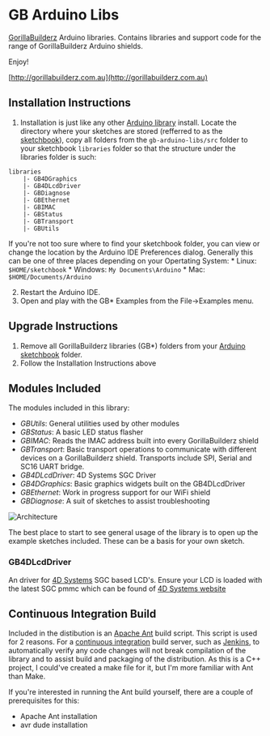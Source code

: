 # GB Arduino Libs

[GorillaBuilderz](http://gorillabuilderz.com.au) Arduino libraries. Contains libraries and support code for the range of GorillaBuilderz Arduino shields.

Enjoy!

[http://gorillabuilderz.com.au](http://gorillabuilderz.com.au)


## Installation Instructions
1. Installation is just like any other [Arduino library][libraries] install. Locate the directory where your sketches are stored (refferred to as the [sketchbook][environment]), copy all folders from the `gb-arduino-libs/src` folder to your sketchbook `libraries` folder so that the structure under the libraries folder is such:
```
libraries
    |- GB4DGraphics
    |- GB4DLcdDriver
    |- GBDiagnose
    |- GBEthernet
    |- GBIMAC
    |- GBStatus
    |- GBTransport
    |- GBUtils
```   
If you're not too sure where to find your sketchbook folder, you can view or change the location by the Arduino IDE Preferences dialog. Generally this can be one of three places depending on your Opertating System:
    * Linux: `$HOME/sketchbook`
    * Windows: `My Documents\Arduino`
    * Mac: `$HOME/Documents/Arduino`

2. Restart the Arduino IDE.
3. Open and play with the GB* Examples from the File->Examples menu.

## Upgrade Instructions
1. Remove all GorillaBuilderz libraries (GB*) folders from your [Arduino sketchbook][environment] folder.
2. Follow the Installation Instructions above

## Modules Included

The modules included in this library:

* *GBUtils*: General utilities used by other modules
* *GBStatus*: A basic LED status flasher
* *GBIMAC*: Reads the IMAC address built into every GorillaBuilderz shield
* *GBTransport*: Basic transport operations to communicate with different devices on a GorillaBuilderz shield. Transports include SPI, Serial and SC16 UART bridge.
* *GB4DLcdDriver*: 4D Systems SGC Driver 
* *GB4DGraphics*: Basic graphics widgets built on the GB4DLcdDriver 
* *GBEthernet*: Work in progress support for our WiFi shield
* *GBDiagnose*: A suit of sketches to assist troubleshooting

![Architecture](http://gorillabuilderz.com.au/wiki/images/4/45/Gb-arduino-libs-achitecture.png) 

The best place to start to see general usage of the library is to open up the example sketches included. These can be a basis for your own sketch.

### GB4DLcdDriver

An driver for [4D Systems](http://gorillabuilderz.com.au/shop/tag/4d-systems/) SGC based LCD's. Ensure your LCD is loaded with the latest SGC pmmc which can be found of [4D Systems website](http://www.4dsystems.com.au/)

## Continuous Integration Build

Included in the distibution is an [Apache Ant](http://ant.apache.org/) build script. This script is used for 2 reasons. For a [continuous integration](http://en.wikipedia.org/wiki/Continuous_integration) build server, such as [Jenkins](http://jenkins-ci.org/), to automatically verify any code changes will not break compilation of the library and to assist build and packaging of the distribution. As this is a C++ project, I could've created a make file for it, but I'm more familiar with Ant than Make.

If you're interested in running the Ant build yourself, there are a couple of prerequisites for this:

* Apache Ant installation
* avr dude installation

[libraries]: http://arduino.cc/it/Reference/Libraries  "Arduino Libraries"
[environment]: http://arduino.cc/en/Guide/Environment "Arduino Environment"
